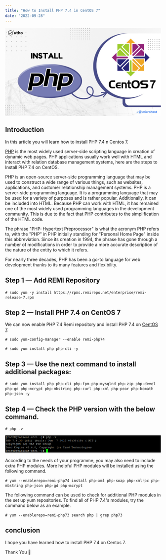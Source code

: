 ```yaml
---
title: "How to Install PHP 7.4 in CentOS 7"
date: "2022-09-28"
---
```


![](images/How-to-Install-PHP-7.4-in-CentOS-7_utho.jpg)

## Introduction

In this article you will learn how to install PHP 7.4 n Centos 7.

[PHP](https://en.wikipedia.org/wiki/PHP) is the most widely used server-side scripting language in creation of dynamic web pages. PHP applications usually work well with HTML and interact with relation database management systems, here are the steps to Install PHP 7.4 on CentOS.

PHP is an open-source server-side programming language that may be used to construct a wide range of various things, such as websites, applications, and customer relationship management systems. PHP is a server-side programming language. It is a programming language that may be used for a variety of purposes and is rather popular. Additionally, it can be included into HTML. Because PHP can work with HTML, it has remained one of the most widely used programming languages in the development community. This is due to the fact that PHP contributes to the simplification of the HTML code.

The phrase "PHP: Hypertext Preprocessor" is what the acronym PHP refers to, with the "PHP" in PHP initially standing for "Personal Home Page" inside this abbreviation. Since its creation in 1994, the phrase has gone through a number of modifications in order to provide a more accurate description of the nature of the entity to which it refers.

For nearly three decades, PHP has been a go-to language for web development thanks to its many features and flexibility.

## **Step 1 — Add REMI Repository**

```
# sudo yum -y install https://rpms.remirepo.net/enterprise/remi-release-7.rpm
```

## **Step 2 —** **Install PHP 7.4 on CentOS 7**

We can now enable PHP 7.4 Remi repository and install PHP 7.4 on [CentOS 7](https://utho.com/docs/tutorial/how-to-add-a-user-and-grant-root-privileges-on-centos-7/).

```
# sudo yum-config-manager --enable remi-php74
```

```
# sudo yum install php php-cli -y
```

## **Step 3** **—** Use the next command to install additional packages:

```
# sudo yum install php php-cli php-fpm php-mysqlnd php-zip php-devel php-gd php-mcrypt php-mbstring php-curl php-xml php-pear php-bcmath php-json -y
```

## **Step 4 —** Check the PHP version with the below command.

```
# php -v
```

![command output](images/image-174.png)

According to the needs of your programme, you may also need to include extra PHP modules. More helpful PHP modules will be installed using the following command.

```
# yum --enablerepo=remi-php74 install php-xml php-soap php-xmlrpc php-mbstring php-json php-gd php-mcrypt
```

The following command can be used to check for additional PHP modules in the set up yum repositories. To find all of PHP 7.4's modules, try the command below as an example.

```
# yum --enablerepo=remi-php73 search php | grep php73
```

## conclusion

I hope you have learned how to install PHP 7.4 on Centos 7.

Thank You 🙂
